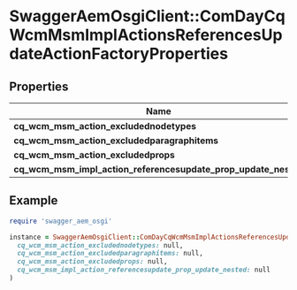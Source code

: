# SwaggerAemOsgiClient::ComDayCqWcmMsmImplActionsReferencesUpdateActionFactoryProperties

## Properties

| Name | Type | Description | Notes |
| ---- | ---- | ----------- | ----- |
| **cq_wcm_msm_action_excludednodetypes** | [**ConfigNodePropertyArray**](ConfigNodePropertyArray.md) |  | [optional] |
| **cq_wcm_msm_action_excludedparagraphitems** | [**ConfigNodePropertyArray**](ConfigNodePropertyArray.md) |  | [optional] |
| **cq_wcm_msm_action_excludedprops** | [**ConfigNodePropertyArray**](ConfigNodePropertyArray.md) |  | [optional] |
| **cq_wcm_msm_impl_action_referencesupdate_prop_update_nested** | [**ConfigNodePropertyBoolean**](ConfigNodePropertyBoolean.md) |  | [optional] |

## Example

```ruby
require 'swagger_aem_osgi'

instance = SwaggerAemOsgiClient::ComDayCqWcmMsmImplActionsReferencesUpdateActionFactoryProperties.new(
  cq_wcm_msm_action_excludednodetypes: null,
  cq_wcm_msm_action_excludedparagraphitems: null,
  cq_wcm_msm_action_excludedprops: null,
  cq_wcm_msm_impl_action_referencesupdate_prop_update_nested: null
)
```

